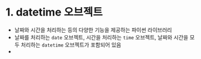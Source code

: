 # **1. datetime 오브젝트**
- 날짜와 시간을 처리하는 등의 다양한 기능을 제공하는 파이썬 라이브러리
- 날짜를 처리하는 ```date``` 오브젝트, 시간을 처리하는 ```time``` 오브젝트, 날짜와 시간을 모두 처리하는 ```datetime``` 오브젝트가 포함되어 있음
- 
